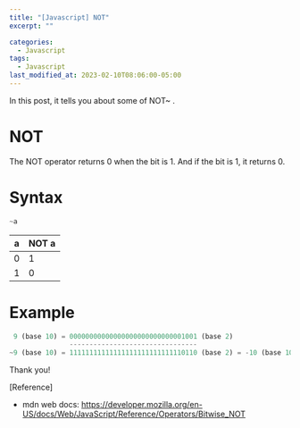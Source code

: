 ```yaml
---
title: "[Javascript] NOT"
excerpt: ""

categories:
  - Javascript
tags:
  - Javascript
last_modified_at: 2023-02-10T08:06:00-05:00
---
```


In this post, it tells you about some of NOT&#126; .

# NOT

The NOT operator returns 0 when the bit is 1. 
And if the bit is 1, it returns 0.

# Syntax

```javascript
~a
```

|a|NOT a|
|-|-|
|0|1|
|1|0|

# Example 

```javascript
 9 (base 10) = 00000000000000000000000000001001 (base 2)
               --------------------------------
~9 (base 10) = 11111111111111111111111111110110 (base 2) = -10 (base 10)
```

Thank you!

[Reference]

- mdn web docs: <https://developer.mozilla.org/en-US/docs/Web/JavaScript/Reference/Operators/Bitwise_NOT>
